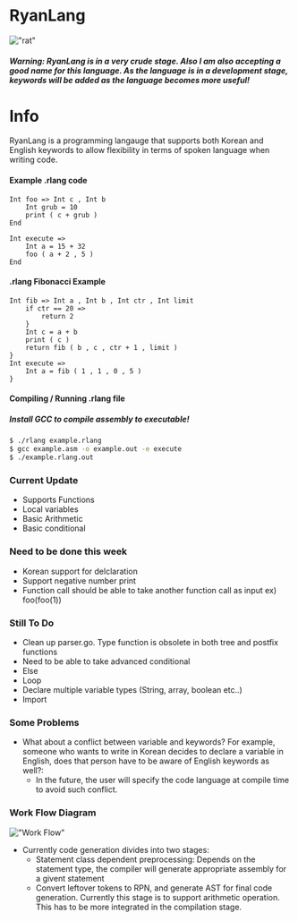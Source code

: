 # RyanLang

!["rat"](https://cdn.securesyte.com/P1NAV9OWje-994/images/norway-rat.png)
##### Warning: RyanLang is in a very crude stage. Also I am also accepting a good name for this language. As the language is in a development stage, keywords will be added as the language becomes more useful!

# Info

RyanLang is a programming langauge that supports both Korean and English keywords to allow flexibility in terms of spoken language when writing code. 

#### Example .rlang code
```
Int foo => Int c , Int b
    Int grub = 10
    print ( c + grub )
End

Int execute =>
    Int a = 15 + 32
    foo ( a + 2 , 5 )
End
```


#### .rlang Fibonacci Example
```
Int fib => Int a , Int b , Int ctr , Int limit
    if ctr == 20 =>
        return 2
    }
    Int c = a + b
    print ( c )
    return fib ( b , c , ctr + 1 , limit )
}
Int execute =>
    Int a = fib ( 1 , 1 , 0 , 5 )
}
```


#### Compiling / Running .rlang file
##### Install GCC to compile assembly to executable!
```sh
$ ./rlang example.rlang
$ gcc example.asm -o example.out -e execute
$ ./example.rlang.out
```

### Current Update
- Supports Functions
- Local variables
- Basic Arithmetic
- Basic conditional

### Need to be done this week
- Korean support for delclaration
- Support negative number print
- Function call should be able to take another function call as input ex) foo(foo(1))


### Still To Do
- Clean up parser.go. Type function is obsolete in both tree and postfix functions
- Need to be able to take advanced conditional
- Else
- Loop
- Declare multiple variable types (String, array, boolean etc..)
- Import

### Some Problems
- What about a conflict between variable and keywords? For example, someone who wants to write in Korean decides to declare a variable in English, does that person have to be aware of English keywords as well?:
    - In the future, the user will specify the code language at compile time
    to avoid such conflict.

### Work Flow Diagram
!["Work Flow"](https://i.imgur.com/xfN1TsE.png)
- Currently code generation divides into two stages: 
    - Statement class dependent preprocessing: Depends on the statement type, the compiler will generate appropriate assembly for a givent statement
    - Convert leftover tokens to RPN, and generate AST for final code generation. Currently this stage is to support arithmetic operation. This has to be more integrated in the compilation stage.